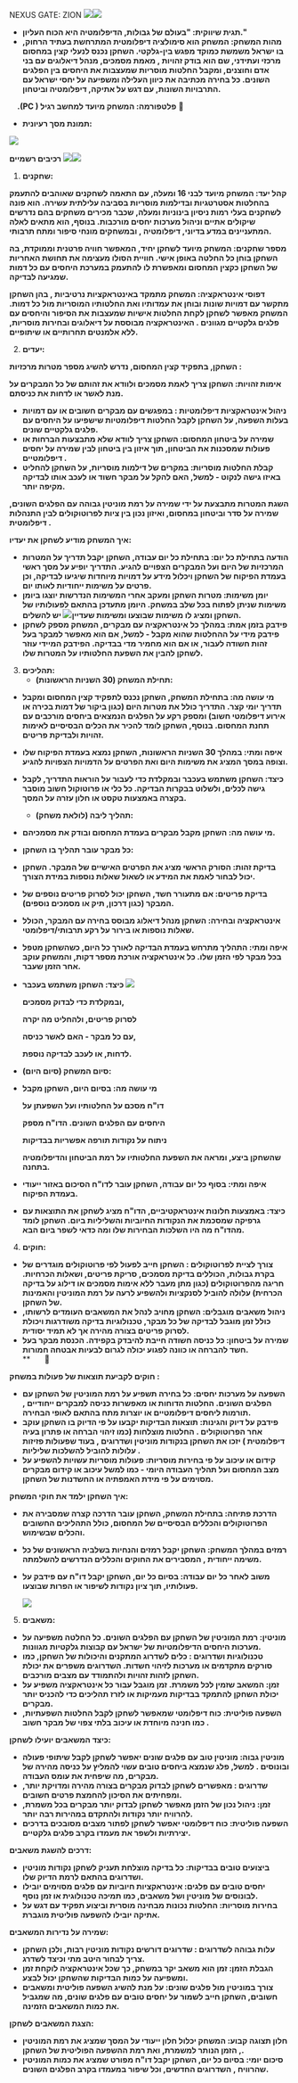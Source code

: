 ﻿NEXUS GATE: ZION ![](Aspose.Words.22222a99-684f-4161-8a64-df3d628b6fc7.001.png)![](Aspose.Words.22222a99-684f-4161-8a64-df3d628b6fc7.002.png)

- **תגית שיווקית:  "בעולם של גבולות, הדיפלומטיה היא הכוח העליון."**
- **מהות המשחק: המשחק הוא סימולציה  דיפלומטית  המתרחשת בעתיד הרחוק, בו ישראל משמשת כמוקד מפגש בין-גלקטי. השחקן נכנס לנעלי קצין במחסום מרכזי ועתידני, שם הוא בודק זהויות , מאמת מסמכים, מנהל דיאלוגים  עם בני אדם וחוצנים, ומקבל החלטות מוסריות  שמעצבות את היחסים בין הפלגים השונים. כל בחירה מכתיבה את כיוון  העלילה ומשפיעה על יחסי ישראל עם התרבויות  השונות, עם דגש על אתיקה, דיפלומטיה  וביטחון.**  

`  `**.(PC ) פלטפורמה: המשחק מיועד למחשב רגיל**  ￿

- **תמונת מסך רעיונית:**  

![](Aspose.Words.22222a99-684f-4161-8a64-df3d628b6fc7.003.jpeg)

**רכיבים רשמיים  ![](Aspose.Words.22222a99-684f-4161-8a64-df3d628b6fc7.004.png)![](Aspose.Words.22222a99-684f-4161-8a64-df3d628b6fc7.005.png)**

1. **שחקנים:** 

**קהל יעד: המשחק מיועד לבני 16 ומעלה, עם התאמה לשחקנים שאוהבים להתעמק בהחלטות אסטרטגיות  ובדילמות  מוסריות  בסביבה עלילתית  עשירה. הוא פונה לשחקנים בעלי רמות ניסיון  בינוניות  ומעלה, שכבר מכירים  משחקים בהם נדרשים  שיקולים  אתיים וניהול  מערכות יחסים מורכבות. בנוסף, הוא מתאים לאלה המתעניינים  במדע בדיוני, דיפלומטיה , ובמשחקים מונחי סיפור ומתח תרבותי.** 

**מספר שחקנים: המשחק מיועד לשחקן יחיד, המאפשר חוויה פרטנית וממוקדת, בה השחקן בוחן כל החלטה באופן אישי. חוויית  הסולו מעצימה את תחושת האחריות של השחקן כקצין המחסום ומאפשרת לו להתעמק במערכת היחסים עם כל דמות שמגיעה לבדיקה.** 

**דפוסי אינטראקציה: המשחק מתמקד באינטראקציות  נרטיביות , בהן השחקן מתקשר עם דמויות  שונות ובוחן את עמדותיו  ואת החלטותיו המוסריות  מול כל דמות. המשחק מאפשר לשחקן לקחת החלטות אישיות  שמעצבות את הסיפור והיחסים עם פלגים גלקטיים  מגוונים . האינטראקציה  מבוססת על דיאלוגים  ובחירות  מוסריות, ללא אלמנטים תחרותיים  או שיתופיים.**  

2. **יעדים:**   

**השחקן, בתפקיד קצין המחסום, נדרש להשיג מספר מטרות מרכזיות :** 

**אימות זהויות: השחקן צריך לאמת מסמכים ולוודא  את זהותם של כל המבקרים על מנת לאשר או לדחות את כניסתם.**  

- **ניהול אינטראקציות  דיפלומטיות : במפגשים עם מבקרים חשובים או עם דמויות  בעלות השפעה, על השחקן לקבל החלטות דיפלומטיות  שישפיעו על היחסים עם פלגים גלקטיים  שונים.** 
- **שמירה על ביטחון המחסום: השחקן צריך לוודא שלא מתבצעות הברחות או פעולות שמסכנות את הביטחון, תוך איזון בין ביטחון לבין שמירה על יחסים דיפלומטיים .** 
- **קבלת החלטות מוסריות: במקרים של דילמות  מוסריות, על השחקן להחליט באיזו גישה לנקוט - למשל, האם להקל על מבקר חשוד או לעכב אותו לבדיקה מקיפה יותר.**  

**השגת המטרות מתבצעת על ידי שמירה על רמת מוניטין  גבוהה עם הפלגים השונים, שמירה על סדר וביטחון  במחסום, ואיזון  נכון בין ציות לפרוטוקולים  לבין התנהלות דיפלומטית .** 

**איך המשחק מודיע לשחקן את יעדיו:** 

- **הודעה בתחילת כל יום: בתחילת כל יום עבודה, השחקן יקבל תדריך על המטרות המרכזיות  של היום ועל המבקרים הצפויים להגיע. התדריך יופיע על מסך ראשי בעמדת הפיקוח של השחקן ויכלול  מידע על דמויות  מיוחדות  שיגיעו  לבדיקה, וכן פרטים על משימות ייחודיות  לאותו יום.** 
- **יומן משימות: מטרות השחקן ומעקב אחרי המשימות הנדרשות  יוצגו ביומן משימות שניתן לפתוח בכל שלב במשחק. היומן מתעדכן בהתאם לפעולותיו  של השחקן ומציג לו משימות שבוצעו ומשימות  שעדיין![](Aspose.Words.22222a99-684f-4161-8a64-df3d628b6fc7.006.png)  יש להשלים.** 
- **פידבק בזמן אמת: במהלך כל אינטראקציה  עם מבקרים, המשחק מספק לשחקן פידבק מידי על ההחלטות שהוא מקבל - למשל, אם הוא מאפשר למבקר בעל זהות חשודה לעבור, או אם הוא מחמיר מדי בבדיקה. הפידבק המיידי  עוזר לשחקן להבין את השפעת החלטותיו על המטרות שלו.**  
3. **תהליכים:**  
   - **תחילת המשחק (30 השניות הראשונות):**  
- **מי עושה מה: בתחילת המשחק, השחקן נכנס לתפקיד קצין המחסום ומקבל תדריך יומי קצר. התדריך כולל את מטרות היום (כגון ביקור של דמות בכירה או אירוע דיפלומטי חשוב) ומספק רקע על הפלגים הנמצאים ביחסים מורכבים עם תחנת המחסום. בנוסף, השחקן לומד להכיר את הכלים הבסיסיים לאימות זהויות ולבדיקת פריטים.**  
- **איפה ומתי: במהלך 30 השניות הראשונות, השחקן נמצא בעמדת הפיקוח שלו וצופה במסך המציג את משימות היום ואת הפרטים על הדמויות הצפויות להגיע.**
- **כיצד: השחקן משתמש בעכבר ובמקלדת כדי לעבור על הוראות התדריך, לקבל גישה לכלים, ולשלוט בבקרות הבדיקה. כל כלי או פרוטוקול חשוב מוסבר בקצרה באמצעות טקסט או חלון עזרה על המסך.**  
  - **תהליך ליבה (לולאת משחק):**   
- **מי עושה מה: השחקן מקבל מבקרים בעמדת המחסום ובודק את מסמכיהם.**  
- **כל מבקר עובר תהליך בו השחקן:**  
- **בדיקת זהות: הסורק הראשי מציג את הפרטים האישיים של המבקר. השחקן יכול לבחור לאמת את המידע או לשאול שאלות נוספות במידת הצורך.**  
- **בדיקת פריטים: אם מתעורר חשד, השחקן יכול לסרוק פריטים נוספים של המבקר (כגון דרכון, תיק או מסמכים נוספים).**  
- **אינטראקציה ובחירה: השחקן מנהל דיאלוג מבוסס בחירה עם המבקר, הכולל שאלות נוספות או בירור על רקע תרבותי/דיפלומטי.**  
- **איפה ומתי: התהליך מתרחש בעמדת הבדיקה לאורך כל היום, כשהשחקן מטפל בכל מבקר לפי הזמן שלו. כל אינטראקציה אורכת מספר דקות, והמשחק עוקב אחר הזמן שעבר.**
- **כיצד: השחקן משתמש בעכבר ![](Aspose.Words.22222a99-684f-4161-8a64-df3d628b6fc7.007.jpeg)**

  **ובמקלדת כדי לבדוק מסמכים,** 

  **לסרוק פריטים, ולהחליט מה יקרה** 

  **עם כל מבקר - האם לאשר כניסה,** 

  **לדחות, או לעכב לבדיקה נוספת.**  

- **סיום המשחק (סיום היום):**  
- **מי עושה מה: בסיום היום, השחקן מקבל** 

  **דו"ח מסכם על החלטותיו ועל השפעתן על** 

  **היחסים עם הפלגים השונים. הדו"ח מספק** 

  **ניתוח על נקודות תורפה אפשריות בבדיקות** 

  **שהשחקן ביצע, ומראה את השפעת החלטותיו על רמת הביטחון והדיפלומטיה בתחנה.**

- **איפה ומתי: בסוף כל יום עבודה, השחקן עובר לדו"ח הסיכום באזור ייעודי בעמדת הפיקוח.**
- **כיצד: באמצעות חלונות אינטראקטיביים, הדו"ח מציג לשחקן את התוצאות עם גרפיקה שמסכמת את הנקודות החיוביות והשליליות ביום. השחקן לומד מהדו"ח מה היו השלכות הבחירות שלו ומה כדאי לשפר ביום הבא.**  
4. **חוקים:** 
- **צורך לציית לפרוטוקולים : השחקן חייב לפעול לפי פרוטוקולים  מוגדרים  של בקרת גבולות, הכוללים  בדיקת מסמכים, סריקת פריטים, ושאלות הכרחיות. חריגה מהפרוטוקולים  (כגון מתן מעבר ללא אימות מסמכים או דילוג על בדיקה הכרחית) עלולה להוביל לסנקציות ולהשפיע לרעה על רמת המוניטין  והאמינות  של השחקן.** 
- **ניהול משאבים מוגבלים: השחקן מחויב לנהל את המשאבים העומדים  לרשותו, כולל זמן מוגבל לבדיקה של כל מבקר, טכנולוגיות  בדיקה משודרגות  ויכולת  לסרוק פריטים בצורה מהירה אך לא תמיד יסודית.** 
- **שמירה על ביטחון: כל כניסה חשודה חייבת להיבדק בקפידה. הכנסת מבקר בעל חשד להברחה או כוונה לפגוע יכולה לגרום לבעיות  אבטחה חמורות.**  
**
`   `￿

**חוקים לקביעת תוצאות של פעולות במשחק :** 

- **השפעה על מערכות יחסים: כל בחירה תשפיע על רמת המוניטין  של השחקן עם הפלגים השונים. החלטות הדוחות או מאפשרות כניסה למבקרים ייחודיים , תורמות ליחסים דיפלומטיים  או יוצרות  מתח בהתאם לאופי הבחירה.** 
- **פידבק על דיוק והגינות: תוצאות הבדיקות יקבעו על פי הדיוק בו השחקן עוקב אחר הפרוטוקולים . החלטות מוצלחות (כמו זיהוי  הברחה או פתרון בעיה דיפלומטית ) יזכו את השחקן בנקודות  מוניטין  ושדרוגים , בעוד שפעולות פזיזות  עלולות להוביל להשלכות שליליות .** 
- **קידום או עיכוב על פי בחירות מוסריות: פעולות מוסריות  עשויות  להשפיע על מצב המחסום ועל תהליך העבודה היומי - כמו למשל עיכוב או קידום מבקרים מסוימים על פי מידת האמפתיה או החשדנות של השחקן.** 

**איך השחקן ילמד את חוקי המשחק:**  

- **הדרכת פתיחה: בתחילת המשחק, השחקן עובר הדרכה קצרה שמסבירה את הפרוטוקולים  והכללים  הבסיסיים של המחסום, כולל התהליכים  החשובים והכלים שבשימוש.** 
- **רמזים  במהלך המשחק: השחקן יקבל רמזים  והנחיות  בשלביה הראשונים  של כל משימה ייחודית , המסבירים  את החוקים והכללים  הנדרשים  להשלמתה.** 
- **משוב לאחר כל יום עבודה: בסיום כל יום, השחקן יקבל דו"ח עם פידבק על פעולותיו, תוך ציון נקודות לשיפור או הפרות שבוצעו.**  

  ![](Aspose.Words.22222a99-684f-4161-8a64-df3d628b6fc7.008.jpeg)

5. **משאבים:** 
- **מוניטין: רמת המוניטין  של השחקן עם הפלגים השונים. כל החלטה משפיעה על מערכות היחסים הדיפלומטיות  של ישראל עם קבוצות גלקטיות מגוונות.** 
- **טכנולוגיות  ושדרוגים : כלים לשדרוג  המתקנים והיכולות  של השחקן, כמו סורקים מתקדמים או מערכות לזיהוי  חשדות. השדרוגים  משפרים את יכולת השחקן לזהות זהויות  ולהתמודד עם מצבים מורכבים.** 
- **זמן: המשאב שזמין לכל משמרת. זמן מוגבל עבור כל אינטראקציה  משפיע על יכולת השחקן להתמקד בבדיקות מעמיקות או לזרז תהליכים כדי להכניס יותר מבקרים.** 
- **השפעה פוליטית: כוח דיפלומטי שמאפשר לשחקן לקבל החלטות השפעתיות, כמו חנינה מיוחדת או עיכוב בלתי צפוי של מבקר חשוב .**  

**כיצד המשאבים יועילו  לשחקן:** 

- **מוניטין  גבוה: מוניטין  טוב עם פלגים שונים יאפשר לשחקן לקבל שיתופי פעולה ובונוסים . למשל, פלג שנמצא ביחסים טובים עשוי להמליץ על כניסה מהירה של מבקרים, מה שיפחית את עומס העבודה.** 
- **שדרוגים : מאפשרים לשחקן לבדוק מבקרים בצורה מהירה ומדויקת  יותר, ומפחיתים את הסיכון להחמצת פרטים חשובים.** 
- **זמן: ניהול נכון של הזמן מאפשר לשחקן לבדוק יותר מבקרים בכל משמרת, להרוויח  יותר נקודות ולהתקדם במהירות  רבה יותר.** 
- **השפעה פוליטית: כוח דיפלומטי יאפשר לשחקן לפתור מצבים מסובכים בדרכים  יצירתיות  ולשפר את מעמדו בקרב פלגים גלקטיים.** 

**דרכים  להשגת משאבים:** 

- **ביצועים  טובים בבדיקות: כל בדיקה מוצלחת תעניק לשחקן נקודות מוניטין  ושדרוגים  בהתאם לרמת הדיוק שלו.** 
- **יחסים טובים עם פלגים: אינטראקציות  חיוביות  עם פלגים מסוימים יובילו  לבונוסים  של מוניטין  ושל משאבים, כמו תמיכה טכנולוגית  או זמן נוסף.** 
- **בחירות מוסריות: החלטות נכונות  מבחינה מוסרית וביצוע  תפקיד עם דגש על אתיקה יובילו  להשפעה פוליטית מוגברת.**  

**שמירה על נדירות  המשאבים:**  

- **עלות גבוהה לשדרוגים : שדרוגים  דורשים  נקודות מוניטין  רבות, ולכן השחקן צריך לבחור היטב מתי וכיצד לשדרג.** 
- **הגבלת הזמן: זמן הוא משאב יקר במשחק, כך שכל אינטראקציה  לוקחת זמן ומשפיעה על כמות הבדיקות שהשחקן יכול לבצע.** 
- **צורך במוניטין  מול פלגים שונים: על מנת להשיג השפעה פוליטית ומשאבים חשובים, השחקן חייב לשמור על יחסים טובים עם פלגים שונים, מה שמגביל את כמות המשאבים הזמינה.** 

**הצגת המשאבים לשחקן:** 

- **חלון תצוגה קבוע: המשחק יכלול חלון ייעודי  על המסך שמציג את רמת המוניטין , הזמן הנותר למשמרת, ואת רמת ההשפעה הפוליטית  של השחקן.** 
- **סיכום יומי: בסיום כל יום, השחקן יקבל דו"ח מפורט שמציג את כמות המוניטין  שהרוויח , השדרוגים  החדשים, וכל שיפור במעמדו בקרב הפלגים השונים.** 

